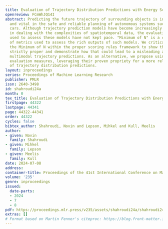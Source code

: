 ```yaml
---
title: Evaluation of Trajectory Distribution Predictions with Energy Score
openreview: FCmWhJQ14I
abstract: Predicting the future trajectory of surrounding objects is inherently uncertain
  and vital in the safe and reliable planning of autonomous systems such as in self-driving
  cars. Although trajectory prediction models have become increasingly sophisticated
  in dealing with the complexities of spatiotemporal data, the evaluation methods
  used to assess these models have not kept pace. "Minimum of N" is a common family
  of metrics used to assess the rich outputs of such models. We critically examine
  the Minimum of N within the proper scoring rules framework to show that it is not
  strictly proper and demonstrate how that could lead to a misleading assessment of
  multimodal trajectory predictions. As an alternative, we propose using Energy Score-based
  evaluation measures, leveraging their proven propriety for a more reliable evaluation
  of trajectory distribution predictions.
layout: inproceedings
series: Proceedings of Machine Learning Research
publisher: PMLR
issn: 2640-3498
id: shahroudi24a
month: 0
tex_title: Evaluation of Trajectory Distribution Predictions with Energy Score
firstpage: 44322
lastpage: 44341
page: 44322-44341
order: 44322
cycles: false
bibtex_author: Shahroudi, Novin and Lepson, Mihkel and Kull, Meelis
author:
- given: Novin
  family: Shahroudi
- given: Mihkel
  family: Lepson
- given: Meelis
  family: Kull
date: 2024-07-08
address:
container-title: Proceedings of the 41st International Conference on Machine Learning
volume: '235'
genre: inproceedings
issued:
  date-parts:
  - 2024
  - 7
  - 8
pdf: https://proceedings.mlr.press/v235/assets/shahroudi24a/shahroudi24a.pdf
extras: []
# Format based on Martin Fenner's citeproc: https://blog.front-matter.io/posts/citeproc-yaml-for-bibliographies/
---
```

